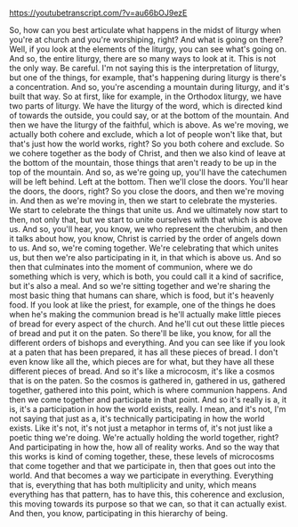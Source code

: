 https://youtubetranscript.com/?v=au66bOJ9ezE

 So, how can you best articulate what happens in the midst of liturgy when you're at church and you're worshiping, right? And what is going on there? Well, if you look at the elements of the liturgy, you can see what's going on. And so, the entire liturgy, there are so many ways to look at it. This is not the only way. Be careful. I'm not saying this is the interpretation of liturgy, but one of the things, for example, that's happening during liturgy is there's a concentration. And so, you're ascending a mountain during liturgy, and it's built that way. So at first, like for example, in the Orthodox liturgy, we have two parts of liturgy. We have the liturgy of the word, which is directed kind of towards the outside, you could say, or at the bottom of the mountain. And then we have the liturgy of the faithful, which is above. As we're moving, we actually both cohere and exclude, which a lot of people won't like that, but that's just how the world works, right? So you both cohere and exclude. So we cohere together as the body of Christ, and then we also kind of leave at the bottom of the mountain, those things that aren't ready to be up in the top of the mountain. And so, as we're going up, you'll have the catechumen will be left behind. Left at the bottom. Then we'll close the doors. You'll hear the doors, the doors, right? So you close the doors, and then we're moving in. And then as we're moving in, then we start to celebrate the mysteries. We start to celebrate the things that unite us. And we ultimately now start to then, not only that, but we start to unite ourselves with that which is above us. And so, you'll hear, you know, we who represent the cherubim, and then it talks about how, you know, Christ is carried by the order of angels down to us. And so, we're coming together. We're celebrating that which unites us, but then we're also participating in it, in that which is above us. And so then that culminates into the moment of communion, where we do something which is very, which is both, you could call it a kind of sacrifice, but it's also a meal. And so we're sitting together and we're sharing the most basic thing that humans can share, which is food, but it's heavenly food. If you look at like the priest, for example, one of the things he does when he's making the communion bread is he'll actually make little pieces of bread for every aspect of the church. And he'll cut out these little pieces of bread and put it on the paten. So there'll be like, you know, for all the different orders of bishops and everything. And you can see like if you look at a paten that has been prepared, it has all these pieces of bread. I don't even know like all the, which pieces are for what, but they have all these different pieces of bread. And so it's like a microcosm, it's like a cosmos that is on the paten. So the cosmos is gathered in, gathered in us, gathered together, gathered into this point, which is where communion happens. And then we come together and participate in that point. And so it's really is a, it is, it's a participation in how the world exists, really. I mean, and it's not, I'm not saying that just as a, it's technically participating in how the world exists. Like it's not, it's not just a metaphor in terms of, it's not just like a poetic thing we're doing. We're actually holding the world together, right? And participating in how the, how all of reality works. And so the way that this works is kind of coming together, these, these levels of microcosms that come together and that we participate in, then that goes out into the world. And that becomes a way we participate in everything. Everything that is, everything that has both multiplicity and unity, which means everything has that pattern, has to have this, this coherence and exclusion, this moving towards its purpose so that we can, so that it can actually exist. And then, you know, participating in this hierarchy of being.